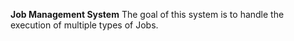 **Job Management System**
The goal of this system is to handle the execution of multiple types of Jobs.
